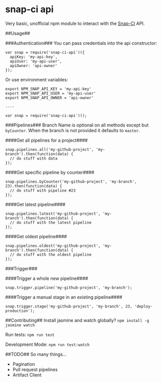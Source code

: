 snap-ci api
===========

Very basic, unofficial npm module to interact with the [Snap-CI](https://snap-ci.com) API.

##Usage##

###Authentication###
You can pass credentials into the api constructor:
```
var snap = require('snap-ci-api')({
  apiKey: 'my-api-key',
  apiUser: 'my-api-user',
  apiOwner: 'api-owner'
});
```

Or use environment variables:
```
export NPM_SNAP_API_KEY = 'my-api-key'
export NPM_SNAP_API_USER = 'my-api-user'
export NPM_SNAP_API_OWNER = 'api-owner'

----

var snap = require('snap-ci-api')();
```

###Pipelines###
Branch Name is optional on all methods except but `byCounter`. When the branch is not provided it defaults to `master`.

####Get all pipelines for a project####

```
snap.pipelines.all('my-github-project', 'my-branch').then(function(data) {
  // do stuff with data
});
```

####Get specific pipeline by counter####

```
snap.pipelines.byCounter('my-github-project', 'my-branch', 23).then(function(data) {
  // do stuff with pipeline #23
});
```

####Get latest pipeline####

```
snap.pipelines.latest('my-github-project', 'my-branch').then(function(data) {
  // do stuff with the latest pipeline
});
```

####Get oldest pipeline####

```
snap.pipelines.oldest('my-github-project', 'my-branch').then(function(data) {
  // do stuff with the oldest pipeline
});
```

###Trigger###

####Trigger a whole new pipeline####

```
snap.trigger.pipeline('my-github-project', 'my-branch');
```

####Trigger a manual stage in an existing pipeline####

```
snap.trigger.stage('my-github-project', 'my-branch', 23, 'deploy-production');
```


##Contributing##
Install jasmine and watch globally? `npm install -g jasmine watch`

Run tests: `npm run test`

Development Mode: `npm run test:watch`

##TODO##
So many things...
* Pagination
* Pull request pipelines
* Artifact Client